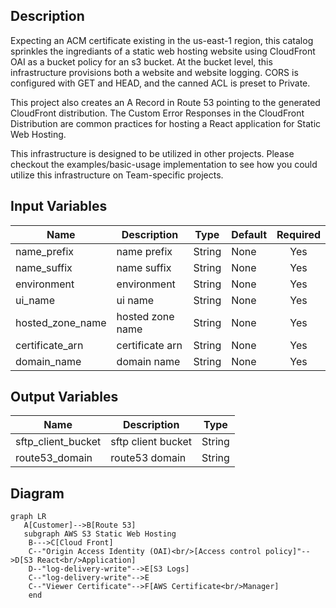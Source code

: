 ## Description

Expecting an ACM certificate existing in the us-east-1 region, this catalog sprinkles the ingrediants of a static web hosting website using CloudFront OAI as a bucket policy for an s3 bucket. At the bucket level, this infrastructure provisions both a website and website logging. CORS is configured with GET and HEAD, and the canned ACL is preset to Private.

This project also creates an A Record in Route 53 pointing to the generated CloudFront distribution. The Custom Error Responses in the CloudFront Distribution are common practices for hosting a React application for Static Web Hosting.

This infrastructure is designed to be utilized in other projects. Please checkout the examples/basic-usage implementation to see how you could utilize this infrastructure on Team-specific projects.

## Input Variables

| Name | Description | Type | Default | Required |
|------|-------------|------|---------|:--------:|
| name_prefix | name prefix | String | None | Yes|
| name_suffix | name suffix | String | None | Yes|
| environment | environment | String | None | Yes|
| ui_name | ui name | String | None | Yes|
| hosted_zone_name | hosted zone name| String | None | Yes|
| certificate_arn | certificate arn| String | None | Yes|
| domain_name | domain name | String | None | Yes|

## Output Variables

| Name | Description | Type |
|------|-------------|------|
| sftp_client_bucket | sftp client bucket | String |
| route53_domain | route53 domain | String |

## Diagram

```mermaid
graph LR
   A[Customer]-->B[Route 53]
   subgraph AWS S3 Static Web Hosting
    B--->C[Cloud Front]
    C--"Origin Access Identity (OAI)<br/>[Access control policy]"-->D[S3 React<br/>Application]
    D--"log-delivery-write"-->E[S3 Logs]
    C--"log-delivery-write"-->E
    C--"Viewer Certificate"-->F[AWS Certificate<br/>Manager]
    end
```
